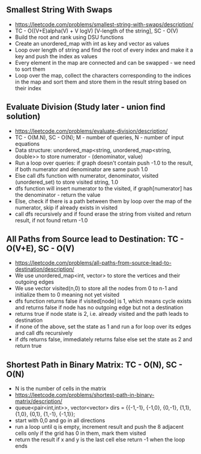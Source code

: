 ## Smallest String With Swaps
- https://leetcode.com/problems/smallest-string-with-swaps/description/
- TC - O((V+E)alpha(V) + V logV) [V-length of the string], SC - O(V)
- Build the root and rank using DSU functions
- Create an unordered_map with int as key and vector<int> as values
- Loop over length of string and find the root of every index and make it a key and push the index as values
- Every element in the map are connected and can be swapped - we need to sort them
- Loop over the map, collect the characters corresponding to the indices in the map and sort them and store them in the result string based on their index

## Evaluate Division (Study later - union find solution)
- https://leetcode.com/problems/evaluate-division/description/
- TC - O(M.N), SC - O(N); M - number of queries, N - number of input equations
- Data structure: unordered_map<string, unordered_map<string, double>> to store numerator - (denominator, value)
- Run a loop over queries: if graph doesn't contain push -1.0 to the result, if both numerator and denominator are same push 1.0
- Else call dfs function with numerator, denominator, visited (unordered_set) to store visited string, 1.0
- dfs function will insert numerator to the visited, if graph[numerator] has the denominator - return the value
- Else, check if there is a path between them by loop over the map of the numerator, skip if already exists in visited
- call dfs recursively and if found erase the string from visited and return result, if not found return -1.0

## All Paths from Source lead to Destination: TC - O(V+E), SC - O(V)
- https://leetcode.com/problems/all-paths-from-source-lead-to-destination/description/
- We use unordered_map<int, vector<int>> to store the vertices and their outgoing edges
- We use vector<int> visited(n,0) to store all the nodes from 0 to n-1 and initialize them to 0 meaning not yet visited
- dfs function returns false if visited[node] is 1, which means cycle exists and returns false if node has no outgoing edge but not a destination
- returns true if node state is 2, i.e. already visited and the path leads to destination
- if none of the above, set the state as 1 and run a for loop over its edges and call dfs recursively
- if dfs returns false, immediately returns false else set the state as 2 and return true

## Shortest Path in Binary Matrix: TC - O(N), SC - O(N)
- N is the number of cells in the matrix
- https://leetcode.com/problems/shortest-path-in-binary-matrix/description/
- queue<pair<int,int>>, vector<vector<int>> dirs = {{-1,-1}, {-1,0}, {0,-1}, {1,1}, {1,0}, {0,1}, {1,-1}, {-1,1}};
- start with 0,0 and go in all directions
- run a loop until q is empty, increment result and push the 8 adjacent cells only if the grid has 0 in them, mark them visited
- return the result if x and y is the last cell else return -1 when the loop ends
